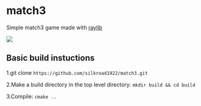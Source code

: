 # match3
Simple match3 game made with [raylib](https://www.raylib.com/)

<img src="image_match3.jpeg"/>


## Basic build instuctions 

1.git clone `https://github.com/silkroad1922/match3.git`

2.Make a build directory in the top level directory: `mkdir build && cd build`

3.Compile: `cmake ..`


